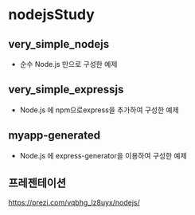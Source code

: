 # nodejsStudy


## very_simple_nodejs


* 순수 Node.js 만으로 구성한 예제



## very_simple_expressjs


* Node.js 에 npm으로express을 추가하여 구성한 예제



## myapp-generated

* Node.js 에 express-generator을 이용하여 구성한 예제




## 프레젠테이션
https://prezi.com/vqbhg_lz8uyx/nodejs/
